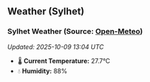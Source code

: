 ## Weather (Sylhet)

<!-- WEATHER-START -->
### Sylhet Weather (Source: [Open-Meteo](https://open-meteo.com))
_Updated: 2025-10-09 13:04 UTC_
* 🌡️ **Current Temperature:** 27.7°C
* 💧 **Humidity:** 88%
<!-- WEATHER-END -->





















































